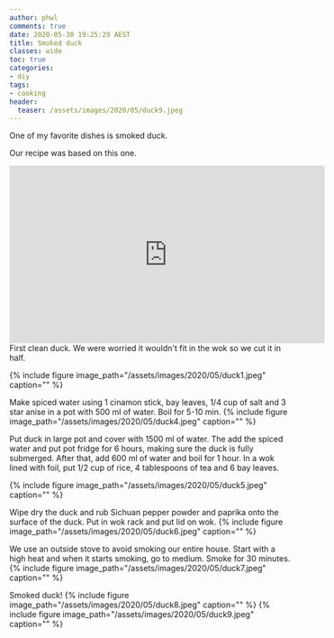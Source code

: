 ```yaml
---
author: phwl
comments: true
date: 2020-05-30 19:25:29 AEST
title: Smoked duck
classes: wide
toc: true
categories:
- diy
tags:
- cooking
header:
  teaser: /assets/images/2020/05/duck9.jpeg
---
```


One of my favorite dishes is smoked duck.
<!-- more -->

Our recipe was based on this one.

<iframe width="560" height="315" src="https://www.youtube.com/embed/isjysADRUx8" frameborder="0" allow="accelerometer; autoplay; encrypted-media; gyroscope; picture-in-picture" allowfullscreen></iframe>

<br>
First clean duck. We were worried it wouldn't fit in the 
wok so we cut it in half.

{% include figure image_path="/assets/images/2020/05/duck1.jpeg" caption="" %}

Make spiced water using 1 cinamon stick, bay leaves,
1/4 cup of salt and 3 star anise in a pot with 500 ml of water. Boil for 5-10 min.
{% include figure image_path="/assets/images/2020/05/duck4.jpeg" caption="" %}

Put duck in large pot and cover with 1500 ml of water. The add the 
spiced water and put pot fridge for 6 hours, making sure the duck is fully
submerged. After that, add 600 ml of water and boil for 1 hour.
In a wok lined with foil, put 1/2 cup of rice, 4 tablespoons of tea and 6 bay leaves.

{% include figure image_path="/assets/images/2020/05/duck5.jpeg" caption="" %}

Wipe dry the duck and rub Sichuan pepper powder and paprika onto the surface 
of the duck. Put in wok rack and put lid on wok.
{% include figure image_path="/assets/images/2020/05/duck6.jpeg" caption="" %}

We use an outside stove to avoid smoking our entire house. Start with a high heat and when it starts smoking, go to medium. 
Smoke for 30 minutes.
{% include figure image_path="/assets/images/2020/05/duck7.jpeg" caption="" %}

Smoked duck!
{% include figure image_path="/assets/images/2020/05/duck8.jpeg" caption="" %}
{% include figure image_path="/assets/images/2020/05/duck9.jpeg" caption="" %}

